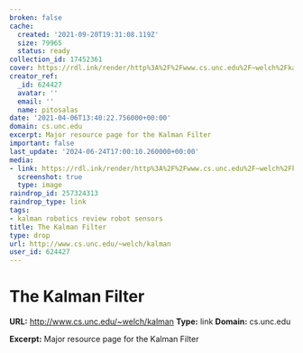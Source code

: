 ```yaml
---
broken: false
cache:
  created: '2021-09-20T19:31:08.119Z'
  size: 79965
  status: ready
collection_id: 17452361
cover: https://rdl.ink/render/http%3A%2F%2Fwww.cs.unc.edu%2F~welch%2Fkalman
creator_ref:
  _id: 624427
  avatar: ''
  email: ''
  name: pitosalas
date: '2021-04-06T13:40:22.756000+00:00'
domain: cs.unc.edu
excerpt: Major resource page for the Kalman Filter
important: false
last_update: '2024-06-24T17:00:10.260000+00:00'
media:
- link: https://rdl.ink/render/http%3A%2F%2Fwww.cs.unc.edu%2F~welch%2Fkalman
  screenshot: true
  type: image
raindrop_id: 257324313
raindrop_type: link
tags:
- kalman robotics review robot sensors
title: The Kalman Filter
type: drop
url: http://www.cs.unc.edu/~welch/kalman
user_id: 624427
---
```


# The Kalman Filter

**URL:** http://www.cs.unc.edu/~welch/kalman
**Type:** link
**Domain:** cs.unc.edu

**Excerpt:** Major resource page for the Kalman Filter

